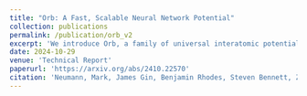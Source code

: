 ```yaml
---
title: "Orb: A Fast, Scalable Neural Network Potential"
collection: publications
permalink: /publication/orb_v2
excerpt: 'We introduce Orb, a family of universal interatomic potentials for atomistic modelling of materials. Orb models are 3-6 times faster than existing universal potentials, stable under simulation for a range of out of distribution materials and, upon release, represented a 31% reduction in error over other methods on the Matbench Discovery benchmark. We explore several aspects of foundation model development for materials, with a focus on diffusion pretraining. We evaluate Orb as a model for geometry optimization, Monte Carlo and molecular dynamics simulations.'
date: 2024-10-29
venue: 'Technical Report'
paperurl: 'https://arxiv.org/abs/2410.22570'
citation: 'Neumann, Mark, James Gin, Benjamin Rhodes, Steven Bennett, Zhiyi Li, Hitarth Choubisa, Arthur Hussey, and Jonathan Godwin. "Orb: A fast, scalable neural network potential." arXiv preprint arXiv:2410.22570 (2024).'
---
```

